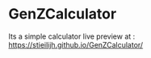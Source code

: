 # GenZCalculator
Its a simple calculator
live preview at : https://stieilijh.github.io/GenZCalculator/
